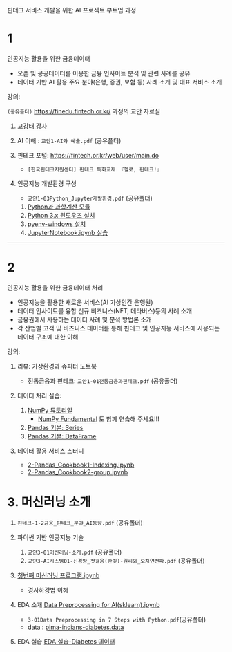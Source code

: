 핀테크 서비스 개발을 위한 AI 프로젝트 부트업 과정

# 1

인공지능 활용을 위한 금융데이터

- 오픈 및 공공데이터를 이용한 금융 인사이트 분석 및 관련 사례를 공유
- 데이터 기반 AI 활용 주요 분야(은행, 증권, 보험 등) 사례 소개 및 대표 서비스 소개


강의:

`(공유폴더)` https://finedu.fintech.or.kr/ 과정의 교안 자료실

1. [고강태 강사](https://gist.github.com/qkboo/c3023b93f858f86809994e5656017e6c)
1. AI 이해 : `교안1-AI와 예술.pdf` (공유폴더)
1. 핀테크 포털: https://fintech.or.kr/web/user/main.do
   - `[한국핀테크지원센터] 핀테크 특화교재 『헬로, 핀테크!』`
1. 인공지능 개발환경 구성
   - `교안1-03Python_Jupyter개발환경.pdf` (공유폴더)

   1. [Python과 과학계산 모듈](https://gist.github.com/qkboo/8f10b26dba2155e4eca5d50de37db0ec)
   2. [Python 3.x 윈도우즈 설치](https://gist.github.com/qkboo/06b29fb979c24fa45257e5a6a6e1599a)
   3. [pyenv-windows 설치](https://gist.github.com/qkboo/f4017234490e1f3fb7326c3b5dfebf40)
   4. [JupyterNotebook.ipynb 실습](notebooks/1-01JupyterNotebook.ipynb)

---

# 2

인공지능 활용을 위한 금융데이터 처리

- 인공지능을 활용한 새로운 서비스(AI 가상인간 은행원)
- 데이터 인사이트를 융합 신규 비즈니스(NFT, 메타버스)등의 사례 소개
- 금융권에서 사용하는 데이터 사례 및 분석 방법론 소개
- 각 산업별 고객 및 비즈니스 데이터를 통해 핀테크 및 인공지능 서비스에 사용되는 데이터 구조에 대한 이해

강의:

1. 리뷰: 가상환경과 쥬피터 노트북
   - 전통금융과 핀테크: `교안1-01전통금융과핀테크.pdf` (공유폴더)
2. 데이터 처리 실습:
   1. [NumPy 튜토리얼](notebooks/2-01NumPy-Tutorial.ipynb)
      - [NumPy Fundamental](https://numpy.org/doc/stable/user/basics.html) 도 함께 연습해 주세요!!!
   1. [Pandas 기본: Series](notebooks/2-04PandasBasic_1_Series.ipynb)
   1. [Pandas 기본: DataFrame](notebooks/2-05PandasBasic_2_DataFrame.ipynb)

3. 데이터 활용 서비스 스터디

   - [2-Pandas_Cookbook1-Indexing.ipynb](notebooks/2-Pandas_Cookbook1-Indexing.ipynb)
   - [2-Pandas_Cookbook2-group.ipynb](notebooks/2-Pandas_Cookbook2-group.ipynb)


# 3. 머신러닝 소개

1. `핀테크-1-2금융_핀테크_분야_AI동향.pdf` (공유폴더)
2. 파이썬 기반 인공지능 기술
   1. `교안3-01머신러닝-소개.pdf` (공유폴더)
   1. `교안3-AI시스템01-신경망_첫걸음(한빛)-원리와_오차연전파.pdf` (공유폴더)

3. [첫번째 머신러닝 프로그램.ipynb](notebooks/3-01첫번째머신러닝1.ipynb)
      - 경사하강법 이해
4. EDA 소개 [Data Preprocessing for AI(sklearn).ipynb](<notebooks/3-02Data%20Preprocessing%20for%20AI(sklearn).ipynb>)
      - `3-01Data Preprocessing in 7 Steps with Python.pdf`(공유폴더)
      - data : [pima-indians-diabetes.data](data/pima-indians-diabetes.data)
5. EDA 실습 [EDA 실습-Diabetes 데이터](notebooks/3-02Diabetes1-EDA.ipynb)
